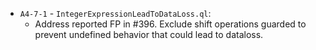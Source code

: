 - `A4-7-1` -  `IntegerExpressionLeadToDataLoss.ql`:
    - Address reported FP in #396. Exclude shift operations guarded to prevent undefined behavior that could lead to dataloss. 